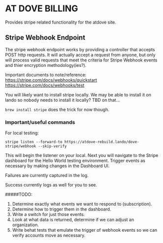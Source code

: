 # AT DOVE BILLING

Provides stripe related functionality for the atdove site.

## Stripe Webhook Endpoint

The stripe webhook endpoint works by providing a controller that accepts POST http
requests. It will actually accept a request from anyone, but only will process
valid requests that meet the criteria for Stripe Webhook events and thier encryption
methodology(ies?).

Important documents to note/reference:
https://stripe.com/docs/webhooks/quickstart
https://stripe.com/docs/webhooks/test

You will likely want to install stripe locally. We may be able to install it on
lando so nobody needs to install it locally? TBD on that...

`brew install stripe` does the trick for now though.

### Important/useful commands

For local testing:

`stripe listen --forward-to https://atdove-rebuild.lando/dove-stripe/webhook --skip-verify`

This will begin the listener on your local. Next you will navigate to the Stripe dashboard
for the Hello World testing environment. Trigger events as necessary by making changes in the Dashboard UI.

Failures are currently captured in the log.

Success currently logs as well for you to see.

#####TODO:
1. Determine exactly what events we want to respond to (subscription).
1. Determine how to trigger them in the dashboard.
1. Write a switch for just those events.
1. Look at what data is returned, determine if we can adjust an organization.
1. Write behat tests that emulate the trigger of webhook events so we can verify accounts move as necessary.
